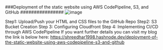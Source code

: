 ###Deployment of the static website using AWS CodePipeline, S3, and GitHub ################
![image](https://github.com/sridhar-modalavalasa/Staticwebsite/assets/88523603/a7323938-29cf-4e2e-a24e-73fdf3d5e1f1)

Step1: Upload/Push your HTML and CSS files to the GitHub Repo
Step2: S3 Bucket Creation
Step 3: Configuring Cloudfront
Step 4: Implementing CI/CD through AWS CodePipeline
If you want further details you can visit my blog the link is below here:
https://shreedhar1998.hashnode.dev/deployment-of-the-static-website-using-aws-codepipeline-s3-and-github
